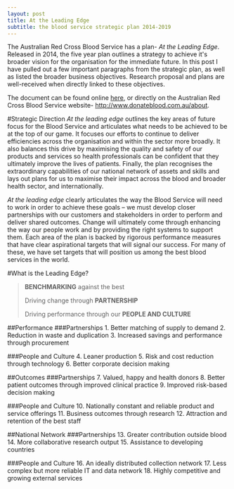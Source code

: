 ```yaml
---
layout: post
title: At the Leading Edge
subtitle: the blood service strategic plan 2014-2019
---
```

The Australian Red Cross Blood Service has a plan- _At the Leading Edge_. Released in 2014, the five year plan outlines a strategy to achieve it's broader vision for the organisation for the immediate future. In this post I have pulled out a few important paragraphs from the strategic plan, as well as listed the broader business objectives. Research proposal and plans are well-received when directly linked to these objectives.

The document can be found online [here]({{site.url}}/uploads/Strategic-Plan-2014.pdf), or directly on the Australian Red Cross Blood Service website- http://www.donateblood.com.au/about.

#Strategic Direction 
_At the leading edge_ outlines the key areas of future focus for the Blood Service and articulates what needs to be achieved to be at the top of our game. It focuses our efforts to continue to deliver efficiencies across the organisation and within the sector more broadly. It also balances this drive by maximising the quality and safety of our products and services so health professionals can be confident that they ultimately improve the lives of patients. Finally, the plan recognises the extraordinary capabilities of our national network of assets and skills and lays out plans for us to maximise their impact across the blood and broader health sector, and internationally.

_At the leading edge_ clearly articulates the way the Blood Service will need to work in order to achieve these goals – we must develop closer partnerships with our customers and stakeholders in order to perform and deliver shared outcomes. Change will ultimately come through enhancing the way our people work and by providing the right systems to support them. Each area of the plan is backed by rigorous performance measures that have clear aspirational targets that will signal our success. For many of these, we have set targets that will position us among the best blood services in the world.

#What is the Leading Edge?
>**BENCHMARKING** against the best
>
>Driving change through **PARTNERSHIP**
>
>Driving performance through our **PEOPLE AND CULTURE**

##Performance
###Partnerships
1\. Better matching of supply to demand
2\. Reduction in waste and duplication
3\. Increased savings and performance through procurement

###People and Culture
4\. Leaner production
5\. Risk and cost reduction through technology
6\. Better corporate decision making

##Outcomes
###Partnerships
7\. Valued, happy and health donors
8\. Better patient outcomes through improved clinical practice
9\. Improved risk-based decision making

###People and Culture
10\. Nationally constant and reliable product and service offerings
11\. Business outcomes through research
12\. Attraction and retention of the best staff

##National Network
###Partnerships
13\. Greater contribution outside blood
14\. More collaborative research output
15\. Assistance to developing countries

###People and Culture 
16\. An ideally distributed collection network
17\. Less complex but more reliable IT and data network
18\. Highly competitive and growing external services

